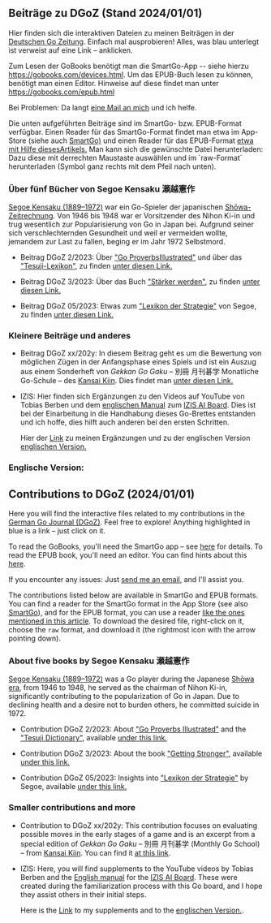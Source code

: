 ## Beiträge zu DGoZ (Stand 2024/01/01)

Hier finden sich die interaktiven Dateien zu meinen Beiträgen in der [Deutschen Go Zeitung](https://www.dgob.de/info-und-service/deutsche-go-zeitung/). Einfach mal ausprobieren! Alles, was blau unterlegt ist verweist auf eine Link –  anklicken.

Zum Lesen der GoBooks benötigt man die SmartGo-App -- siehe hierzu <https://gobooks.com/devices.html>. Um das EPUB-Buch lesen zu können, benötigt man einen Editor. Hinweise auf diese findet man unter <https://gobooks.com/epub.html>

Bei Problemen: Da langt [eine Mail an mich](mailto:ugroh@mac.com) und ich helfe.

Die unten aufgeführten Beiträge sind im SmartGo- bzw. EPUB-Format verfügbar. Einen Reader für das SmartGo-Format findet man etwa im App-Store (siehe auch [SmartGo)](https://smartgo.com) und einen Reader für das EPUB-Format [etwa mit Hilfe diesesArtikels.](https://www.chip.de/news/E-Book-Tools-fuer-Windows-10-Das-sind-die-Top-3_182511780.html) Man kann sich die gewünschte Datei herunterladen: Dazu diese mit derrechten Maustaste auswählen und im \`raw-Format\` herunterladen (Symbol ganz rechts mit dem Pfeil nach unten).

### Über fünf Bücher von Segoe Kensaku 瀬越憲作

[Segoe Kensaku (1889–1972)](https://senseis.xmp.net/?Segoe) war ein Go-Spieler der japanischen [Shōwa-Zeitrechnung](https://de.wikipedia.org/wiki/Taishō-Zeit%3ETaisho-%3C/a%3E%20und%20%3Ca%20href=). Von 1946 bis 1948 war er Vorsitzender des Nihon Ki-in und trug wesentlich zur Popularisierung von Go in Japan bei. Aufgrund seiner sich verschlechternden Gesundheit und weil er vermeiden wollte, jemandem zur Last zu fallen, beging er im Jahr 1972 Selbstmord.

* Beitrag DGoZ 2/2023: Über [\"Go ProverbsIllustrated\"](https://senseis.xmp.net/?GoProverbsIllustrated) und über das [\"Tesuji-Lexikon\"](https://senseis.xmp.net/?SegoeTesujiDictionary), zu finden [unter diesen Link.](https://github.com/ugroh/ugroh.github.io/tree/main/Beitrag-02-2023)

* Beitrag DGoZ 3/2023: Über das Buch [\"Stärker werden\"](https://senseis.xmp.net/?TheBookToIncreaseYourFightingStrengthAtGo), zu finden [unter diesen Link.](https://github.com/ugroh/ugroh.github.io/tree/main/Beitrag-03-2023)

* Beitrag DGoZ 05/2023: Etwas zum [\"Lexikon der Strategie\"](https://www.amazon.co.jp/作戦辞典-瀬越-憲作/dp/4416686013) von Segoe, zu finden [unter diesen Link.](https://github.com/ugroh/ugroh.github.io/tree/main/Beitrag-05-2023)

### Kleinere Beiträge und anderes


* Beitrag DGoZ xx/202y: In diesem Beitrag geht es um die Bewertung von möglichen Zügen in der Anfangsphase eines Spiels und ist ein Auszug aus einem Sonderheft von *Gekkan Go Gaku* – 別冊 月刊碁学 Monatliche Go-Schule – des [Kansai Kiin](https://senseis.xmp.net/?KansaiKiIn). Dies findet man [unter diesen Link.](https://github.com/ugroh/ugroh.github.io/tree/main/Beitrag-Gefuehl)
  
* IZIS: Hier finden sich Ergänzungen zu den Videos auf YouTube von Tobias Berben und dem [englischen Manual](http://121.41.64.145:8089/book/English%20Manual%20%20V2.pdf) zum <a href="https://eurogojournal.com/blog/ai-go-board/">IZIS AI Board</a>. Dies ist bei der Einarbeitung in die Handhabung dieses Go-Brettes entstanden und ich hoffe, dies hilft auch anderen bei den ersten Schritten. 

	Hier der <a href="https://github.com/ugroh/ugroh.github.io/blob/main/IZIS/Mein-IZIS-Handbuch.pdf" target="_blank"> Link</a> zu meinen Ergänzungen und zu der englischen Version  <a href="https://github.com/ugroh/ugroh.github.io/blob/main/IZIS/en-IZIS-Manual" target="_blank"> englischen Version.</a>



### Englische Version: 

## Contributions to DGoZ (2024/01/01)

Here you will find the interactive files related to my contributions in the [German Go Journal (DGoZ)](https://www.dgob.de/info-und-service/deutsche-go-zeitung/). Feel free to explore! Anything highlighted in blue is a link – just click on it.

To read the GoBooks, you'll need the SmartGo app – see [here](https://gobooks.com/devices.html) for details. To read the EPUB book, you'll need an editor. You can find hints about this [here](https://gobooks.com/epub.html).

If you encounter any issues: Just [send me an email](mailto:ugroh@mac.com), and I'll assist you.

The contributions listed below are available in SmartGo and EPUB formats. You can find a reader for the SmartGo format in the App Store (see also [SmartGo](https://smartgo.com)), and for the EPUB format, you can use a reader [like the ones mentioned in this article](https://www.chip.de/news/E-Book-Tools-fuer-Windows-10-Das-sind-die-Top-3_182511780.html). To download the desired file, right-click on it, choose the `raw` format, and download it (the rightmost icon with the arrow pointing down).

### About five books by Segoe Kensaku 瀬越憲作

[Segoe Kensaku (1889–1972)](https://senseis.xmp.net/?Segoe) was a Go player during the Japanese [Shōwa era](https://en.wikipedia.org/wiki/Sh%C5%8Dwa_period), from 1946 to 1948, he served as the chairman of Nihon Ki-in, significantly contributing to the popularization of Go in Japan. Due to declining health and a desire not to burden others, he committed suicide in 1972.

* Contribution DGoZ 2/2023: About [\"Go Proverbs Illustrated\"](https://senseis.xmp.net/?GoProverbsIllustrated) and the [\"Tesuji Dictionary\"](https://senseis.xmp.net/?SegoeTesujiDictionary), available [under this link.](https://github.com/ugroh/ugroh.github.io/tree/main/Beitrag-02-2023)

* Contribution DGoZ 3/2023: About the book [\"Getting Stronger\"](https://senseis.xmp.net/?TheBookToIncreaseYourFightingStrengthAtGo), available [under this link.](https://github.com/ugroh/ugroh.github.io/tree/main/Beitrag-03-2023)

* Contribution DGoZ 05/2023: Insights into [\"Lexikon der Strategie\"](https://www.amazon.co.jp/作戦辞典-瀬越-憲作/dp/4416686013) by Segoe, available [under this link.](https://github.com/ugroh/ugroh.github.io/tree/main/Beitrag-05-2023)

### Smaller contributions and more

* Contribution to DGoZ xx/202y: This contribution focuses on evaluating possible moves in the early stages of a game and is an excerpt from a special edition of *Gekkan Go Gaku* – 別冊 月刊碁学 (Monthly Go School) – from [Kansai Kiin](https://senseis.xmp.net/?KansaiKiIn). You can find it [at this link](https://github.com/ugroh/ugroh.github.io/tree/main/Beitrag-Gefuehl).

* IZIS: Here, you will find supplements to the YouTube videos by Tobias Berben and the [English manual](http://121.41.64.145:8089/book/English%20Manual%20%20V2.pdf) for the [IZIS AI Board](https://eurogojournal.com/blog/ai-go-board/). These were created during the familiarization process with this Go board, and I hope they assist others in their initial steps.

  Here is the <a href="https://github.com/ugroh/ugroh.github.io/blob/main/IZIS/Mein-IZIS-Handbuch.pdf" target="_blank"> Link</a> to my supplements and to the <a href="https://github.com/ugroh/ugroh.github.io/blob/main/IZIS/en-IZIS-Manual" target="_blank"> englischen Version.</a>.
